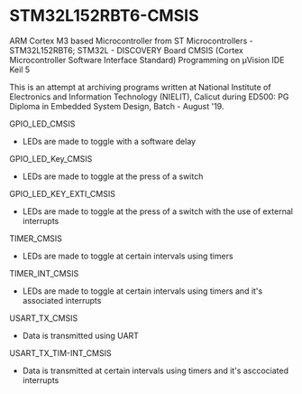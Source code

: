 # STM32L152RBT6-CMSIS
ARM Cortex M3 based Microcontroller from ST Microcontrollers - STM32L152RBT6; STM32L - DISCOVERY Board 
CMSIS (Cortex Microcontroller Software Interface Standard) Programming on µVision IDE Keil 5

This is an attempt at archiving programs written at National Institute of Electronics and Information Technology (NIELIT), Calicut during ED500: PG Diploma in Embedded System Design, Batch - August '19. 

GPIO_LED_CMSIS 
  - LEDs are made to toggle with a software delay
  
GPIO_LED_Key_CMSIS
  - LEDs are made to toggle at the press of a switch

GPIO_LED_KEY_EXTI_CMSIS
  - LEDs are made to toggle at the press of a switch with the use of external interrupts
  
TIMER_CMSIS
  - LEDs are made to toggle at certain intervals using timers

TIMER_INT_CMSIS
  - LEDs are made to toggle at certain intervals using timers and it's associated interrupts
  
USART_TX_CMSIS
  - Data is transmitted using UART 
  
USART_TX_TIM-INT_CMSIS
  - Data is transmitted at certain intervals using timers and it's asccociated interrupts
